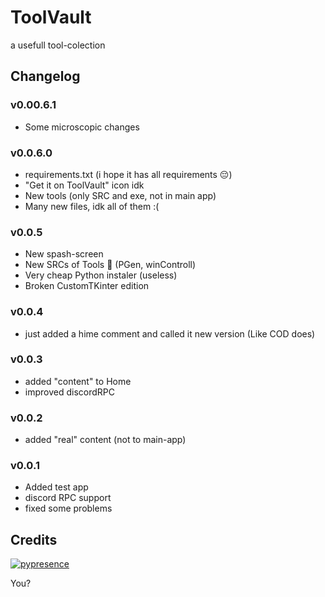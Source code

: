 # ToolVault
a usefull tool-colection

## Changelog

### v0.00.6.1

- Some microscopic changes

### v0.0.6.0

-	requirements.txt (i hope it has all requirements :pensive:)
-	"Get it on ToolVault" icon idk
-	New tools (only SRC and exe, not in main app)
-	Many new files, idk all of them :(

### v0.0.5 

-	New spash-screen
-	New SRCs of Tools :eyes: (PGen, winControll)
-	Very cheap Python instaler (useless)
-	Broken CustomTKinter edition

### v0.0.4

-	just added a hime comment and called it new version (Like COD does)

### v0.0.3
-	added "content" to Home
-	improved discordRPC

### v0.0.2
-	added "real" content (not to main-app)

### v0.0.1
-	Added test app
-	discord RPC support
-	fixed some problems

## Credits
  
[![pypresence](https://img.shields.io/badge/using-pypresence-00bb88.svg?style=for-the-badge&logo=discord&logoWidth=20)](https://github.com/qwertyquerty/pypresence)

You?
